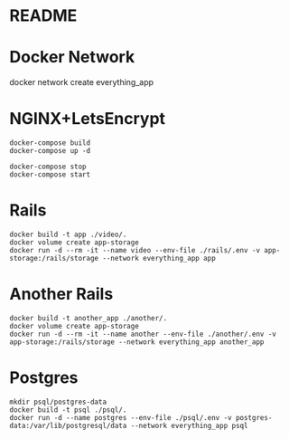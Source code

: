 # README

# Docker Network
docker network create everything_app

# NGINX+LetsEncrypt
```shell
docker-compose build
docker-compose up -d

docker-compose stop
docker-compose start
```

# Rails
```shell
docker build -t app ./video/.
docker volume create app-storage
docker run -d --rm -it --name video --env-file ./rails/.env -v app-storage:/rails/storage --network everything_app app
```

# Another Rails
```shell
docker build -t another_app ./another/.
docker volume create app-storage
docker run -d --rm -it --name another --env-file ./another/.env -v app-storage:/rails/storage --network everything_app another_app
```

# Postgres
```shell
mkdir psql/postgres-data
docker build -t psql ./psql/.
docker run -d --name postgres --env-file ./psql/.env -v postgres-data:/var/lib/postgresql/data --network everything_app psql

